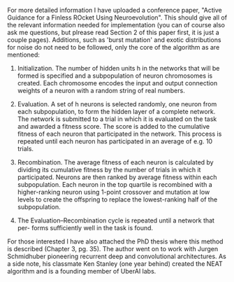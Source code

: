 For more detailed information I have uploaded a conference paper, "Active Guidance for a Finless ROcket Using Neuroevolution". This should give all of the relevant information needed for implementation (you can of course also ask me questions, but plrease read Section 2 of this paper first, it is just a couple pages). Additions, such as 'burst mutation' and exotic distributions for noise do not need to be followed, only the core of the algorithm as are mentioned:

1. Initialization. The number of hidden units h in the networks that will be formed is specified and a subpopulation of neuron chromosomes is created. Each chromosome encodes the input and output connection weights of a neuron with a random string of real numbers.

1. Evaluation. A set of h neurons is selected randomly, one neuron from each subpopulation, to form the hidden layer of a complete network. The network is submitted to a trial in which it is evaluated on the task and awarded a fitness score. The score is added to the cumulative fitness of each neuron that participated in the network. This process is repeated until each neuron has participated in an average of e.g. 10 trials.

1. Recombination. The average fitness of each neuron is calculated by dividing its cumulative fitness by the number of trials in which it participated. Neurons are then ranked by average fitness within each subpopulation. Each neuron in the top quartile is recombined with a higher-ranking neuron using 1-point crossover and mutation at low levels to create the offspring to replace the lowest-ranking half of the subpopulation.

1. The Evaluation–Recombination cycle is repeated until a network that per- forms sufficiently well in the task is found.

For those interested I have also attached the PhD thesis where this method is described (Chapter 3, pg. 35). The author went on to work with Jurgen Schmidhuber pioneering recurrent deep and convolutional architectures. As a side note, his classmate Ken Stanley (one year behind) created the NEAT algorithm and is a founding member of UberAI labs.
